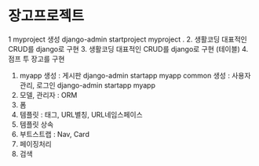 # 장고프로젝트

1 myproject 생성
  django-admin startproject myproject . 
2. 생활코딩 대표적인 CRUD를 django로 구현
3. 생활코딩 대표적인 CRUD를 django로 구현 (테이블)
4. 점프 투 장고를 구현
1) myapp 생성 : 게시판
    django-admin startapp myapp
  common 생성 : 사용자관리, 로그인
    django-admin startapp myapp
2) 모델, 관리자 : ORM
3) 폼
4) 템플릿 : 태그, URL별칭, URL네임스페이스
5) 템플릿 상속
6) 부트스트랩 : Nav, Card
7) 페이징처리
8) 검색
